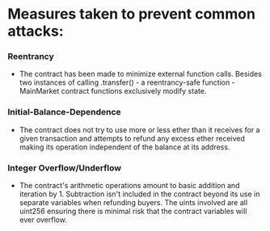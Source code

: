 # Measures taken to prevent common attacks:

### Reentrancy
  - The contract has been made to minimize external function calls. Besides two instances of calling .transfer() - a reentrancy-safe function - MainMarket contract functions exclusively modify state.
  
### Initial-Balance-Dependence
  - The contract does not try to use more or less ether than it receives for a given transaction and attempts to refund any excess ether received making its operation independent of the balance at its address.

### Integer Overflow/Underflow
  - The contract's arithmetic operations amount to basic addition and iteration by 1. Subtraction isn't included in the contract beyond its use in separate variables when refunding buyers. The uints involved are all uint256 ensuring there is minimal risk that the contract variables will ever overflow.
